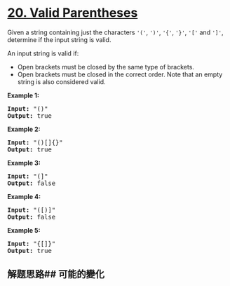 # [20. Valid Parentheses](https://leetcode-cn.com/problems/valid-parentheses/)
Given a string containing just the characters <code>&#39;(&#39;</code>, <code>&#39;)&#39;</code>, <code>&#39;{&#39;</code>, <code>&#39;}&#39;</code>, <code>&#39;[&#39;</code> and <code>&#39;]&#39;</code>, determine if the input string is valid.

An input string is valid if:

- Open brackets must be closed by the same type of brackets.
- Open brackets must be closed in the correct order.
Note that an empty string is also considered valid.

**Example 1:**


<pre><strong>Input:</strong> &#34;()&#34;
<strong>Output:</strong> true
</pre>

**Example 2:**


<pre><strong>Input:</strong> &#34;()[]{}&#34;
<strong>Output:</strong> true
</pre>

**Example 3:**


<pre><strong>Input:</strong> &#34;(]&#34;
<strong>Output:</strong> false
</pre>

**Example 4:**


<pre><strong>Input:</strong> &#34;([)]&#34;
<strong>Output:</strong> false
</pre>

**Example 5:**


<pre><strong>Input:</strong> &#34;{[]}&#34;
<strong>Output:</strong> true
</pre>

## 解题思路## 可能的變化
